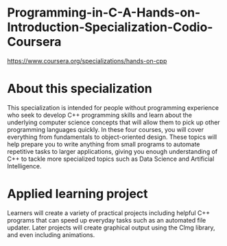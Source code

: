 # Programming-in-C-A-Hands-on-Introduction-Specialization-Codio-Coursera

https://www.coursera.org/specializations/hands-on-cpp

# About this specialization

This specialization is intended for people without programming experience who seek to develop C++ programming skills and learn about the underlying computer science concepts that will allow them to pick up other programming languages quickly. In these four courses, you will cover everything from fundamentals to object-oriented design. These topics will help prepare you to write anything from small programs to automate repetitive tasks to larger applications, giving you enough understanding of C++ to tackle more specialized topics such as Data Science and Artificial Intelligence.

# Applied learning project

Learners will create a variety of practical projects including helpful C++ programs that can speed up everyday tasks such as an automated file updater. Later projects will create graphical output using the Clmg library, and even including animations.
